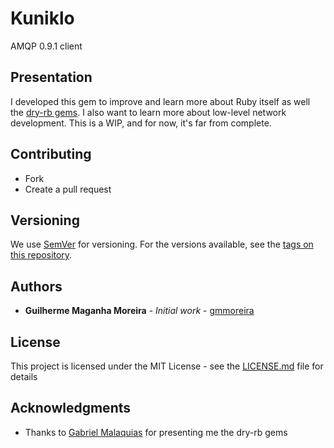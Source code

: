 # Kuniklo

AMQP 0.9.1 client

## Presentation

I developed this gem to improve and learn more about Ruby itself as well the [dry-rb gems](http://dry-rb.org/). I also want to learn more about low-level network development.
This is a WIP, and for now, it's far from complete.

## Contributing

* Fork
* Create a pull request

## Versioning

We use [SemVer](http://semver.org/) for versioning. For the versions available, see the [tags on this repository](https://github.com/gmmoreira/kuniklo/tags).

## Authors

* **Guilherme Maganha Moreira** - *Initial work* - [gmmoreira](https://github.com/gmmoreira)

## License

This project is licensed under the MIT License - see the [LICENSE.md](LICENSE.md) file for details

## Acknowledgments

* Thanks to [Gabriel Malaquias](https://github.com/GabrielMalakias) for presenting me the dry-rb gems
